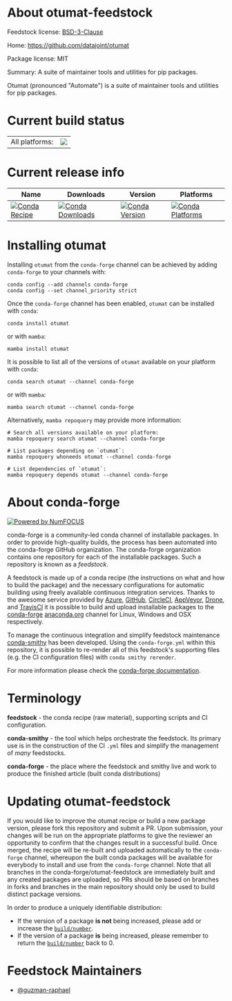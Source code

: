 About otumat-feedstock
======================

Feedstock license: [BSD-3-Clause](https://github.com/conda-forge/otumat-feedstock/blob/main/LICENSE.txt)

Home: https://github.com/datajoint/otumat

Package license: MIT

Summary: A suite of maintainer tools and utilities for pip packages.

Otumat (pronounced "Automate") is a suite of maintainer tools and utilities for pip packages.


Current build status
====================


<table><tr><td>All platforms:</td>
    <td>
      <a href="https://dev.azure.com/conda-forge/feedstock-builds/_build/latest?definitionId=12558&branchName=main">
        <img src="https://dev.azure.com/conda-forge/feedstock-builds/_apis/build/status/otumat-feedstock?branchName=main">
      </a>
    </td>
  </tr>
</table>

Current release info
====================

| Name | Downloads | Version | Platforms |
| --- | --- | --- | --- |
| [![Conda Recipe](https://img.shields.io/badge/recipe-otumat-green.svg)](https://anaconda.org/conda-forge/otumat) | [![Conda Downloads](https://img.shields.io/conda/dn/conda-forge/otumat.svg)](https://anaconda.org/conda-forge/otumat) | [![Conda Version](https://img.shields.io/conda/vn/conda-forge/otumat.svg)](https://anaconda.org/conda-forge/otumat) | [![Conda Platforms](https://img.shields.io/conda/pn/conda-forge/otumat.svg)](https://anaconda.org/conda-forge/otumat) |

Installing otumat
=================

Installing `otumat` from the `conda-forge` channel can be achieved by adding `conda-forge` to your channels with:

```
conda config --add channels conda-forge
conda config --set channel_priority strict
```

Once the `conda-forge` channel has been enabled, `otumat` can be installed with `conda`:

```
conda install otumat
```

or with `mamba`:

```
mamba install otumat
```

It is possible to list all of the versions of `otumat` available on your platform with `conda`:

```
conda search otumat --channel conda-forge
```

or with `mamba`:

```
mamba search otumat --channel conda-forge
```

Alternatively, `mamba repoquery` may provide more information:

```
# Search all versions available on your platform:
mamba repoquery search otumat --channel conda-forge

# List packages depending on `otumat`:
mamba repoquery whoneeds otumat --channel conda-forge

# List dependencies of `otumat`:
mamba repoquery depends otumat --channel conda-forge
```


About conda-forge
=================

[![Powered by
NumFOCUS](https://img.shields.io/badge/powered%20by-NumFOCUS-orange.svg?style=flat&colorA=E1523D&colorB=007D8A)](https://numfocus.org)

conda-forge is a community-led conda channel of installable packages.
In order to provide high-quality builds, the process has been automated into the
conda-forge GitHub organization. The conda-forge organization contains one repository
for each of the installable packages. Such a repository is known as a *feedstock*.

A feedstock is made up of a conda recipe (the instructions on what and how to build
the package) and the necessary configurations for automatic building using freely
available continuous integration services. Thanks to the awesome service provided by
[Azure](https://azure.microsoft.com/en-us/services/devops/), [GitHub](https://github.com/),
[CircleCI](https://circleci.com/), [AppVeyor](https://www.appveyor.com/),
[Drone](https://cloud.drone.io/welcome), and [TravisCI](https://travis-ci.com/)
it is possible to build and upload installable packages to the
[conda-forge](https://anaconda.org/conda-forge) [anaconda.org](https://anaconda.org/)
channel for Linux, Windows and OSX respectively.

To manage the continuous integration and simplify feedstock maintenance
[conda-smithy](https://github.com/conda-forge/conda-smithy) has been developed.
Using the ``conda-forge.yml`` within this repository, it is possible to re-render all of
this feedstock's supporting files (e.g. the CI configuration files) with ``conda smithy rerender``.

For more information please check the [conda-forge documentation](https://conda-forge.org/docs/).

Terminology
===========

**feedstock** - the conda recipe (raw material), supporting scripts and CI configuration.

**conda-smithy** - the tool which helps orchestrate the feedstock.
                   Its primary use is in the construction of the CI ``.yml`` files
                   and simplify the management of *many* feedstocks.

**conda-forge** - the place where the feedstock and smithy live and work to
                  produce the finished article (built conda distributions)


Updating otumat-feedstock
=========================

If you would like to improve the otumat recipe or build a new
package version, please fork this repository and submit a PR. Upon submission,
your changes will be run on the appropriate platforms to give the reviewer an
opportunity to confirm that the changes result in a successful build. Once
merged, the recipe will be re-built and uploaded automatically to the
`conda-forge` channel, whereupon the built conda packages will be available for
everybody to install and use from the `conda-forge` channel.
Note that all branches in the conda-forge/otumat-feedstock are
immediately built and any created packages are uploaded, so PRs should be based
on branches in forks and branches in the main repository should only be used to
build distinct package versions.

In order to produce a uniquely identifiable distribution:
 * If the version of a package **is not** being increased, please add or increase
   the [``build/number``](https://docs.conda.io/projects/conda-build/en/latest/resources/define-metadata.html#build-number-and-string).
 * If the version of a package **is** being increased, please remember to return
   the [``build/number``](https://docs.conda.io/projects/conda-build/en/latest/resources/define-metadata.html#build-number-and-string)
   back to 0.

Feedstock Maintainers
=====================

* [@guzman-raphael](https://github.com/guzman-raphael/)

